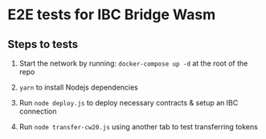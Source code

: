 # E2E tests for IBC Bridge Wasm

## Steps to tests

1. Start the network by running: `docker-compose up -d` at the root of the repo

2. `yarn` to install Nodejs dependencies

3. Run `node deploy.js` to deploy necessary contracts & setup an IBC connection

4. Run `node transfer-cw20.js` using another tab to test transferring tokens